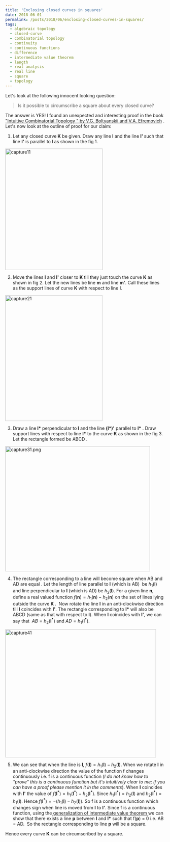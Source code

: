 ```yaml
---
title: 'Enclosing closed curves in squares'
date: 2018-06-01
permalink: /posts/2018/06/enclosing-closed-curves-in-squares/
tags:
  - algebraic topology
  - closed-curve
  - combinatorial topology
  - continuity
  - continuous functions
  - difference
  - intermediate value theorem
  - length
  - real analysis
  - real line
  - square
  - topology
---
```

Let's look at the following innocent looking question:

<blockquote>
<p>Is it possible to circumscribe a square about every closed curve?</p>
</blockquote>

The answer is YES! I found an unexpected and interesting proof in the book<a href="https://books.google.co.in/books?id=CfjCuh3OvioC&amp;printsec=frontcover#v=onepage&amp;q&amp;f=false" target="_blank" rel="noopener"> "Intuitive Combinatorial Topology " by V.G. Boltyanskii and V.A. Efremovich</a> . Let's now look at the outline of proof for our claim:

1. Let any closed curve<strong> K</strong> be given. Draw any line <strong>l</strong> and the line <strong>l' </strong>such that line <strong>l'</strong> is parallel to<strong> l</strong> as shown in the fig 1.

<img class=" size-full wp-image-11180 aligncenter" src="https://gaurish4math.files.wordpress.com/2018/06/capture11.png" alt="capture11" width="307" height="381" />

2. Move the lines <strong>l</strong> and <strong>l'</strong> closer to <strong>K</strong> till they just touch the curve <strong>K</strong> as shown in fig 2. Let the new lines be line <strong>m</strong> and line <strong>m'</strong>. Call these lines as the support lines of curve <strong>K</strong> with respect to line <strong>l</strong>.

<img class=" size-full wp-image-11181 aligncenter" src="https://gaurish4math.files.wordpress.com/2018/06/capture21.png" alt="capture21" width="306" height="395" />

3. Draw a line<strong> l*</strong> perpendicular to<strong> l</strong> and the line <strong>(l*)'</strong> parallel to <strong>l*</strong> . Draw support lines with respect to line <strong>l*</strong> to the curve <strong>K</strong> as shown in the fig 3. Let the rectangle formed be ABCD .

<img class=" size-full wp-image-11182 aligncenter" src="https://gaurish4math.files.wordpress.com/2018/06/capture31.png" alt="capture31.png" width="456" height="393" />

4. The rectangle corresponding to a line will become square when AB and AD are equal . Let the length of line parallel to<strong> l</strong> (which is AB)  be $h_1(\mathbf{l})$ and line perpendicular to <strong>l</strong> (which is AD) be $h_2(\mathbf{l})$. For a given line <strong>n</strong>, define a real valued function $f(\mathbf{n}) = h_1(\mathbf{n})-h_2(\mathbf{n})$ on the set of lines lying outside the curve <strong>K </strong>.  Now rotate the line <strong>l</strong> in an anti-clockwise direction till <strong>l</strong> coincides with <strong>l'</strong>. The rectangle corresponding to <strong>l*</strong> will also be ABCD (same as that with respect to <strong>l</strong>). When <strong>l</strong> coincides with <strong>l'</strong>, we can say that  $AB = h_2(\mathbf{l^*})$ and $AD = h_1(\mathbf{l^*})$.

<img class=" size-full wp-image-11183 aligncenter" src="https://gaurish4math.files.wordpress.com/2018/06/capture41.png" alt="capture41" width="475" height="402" />

5. We can see that when the line is <strong>l</strong>, $f(\mathbf{l}) = h_1(\mathbf{l})-h_2(\mathbf{l})$. When we rotate <strong>l</strong> in an anti-clockwise direction the value of the function f changes continuously i.e. f is a continuous function (<em>I do not know how to "prove" this is a continuous function but it's intuitively clear to me; if you can have a proof please mention it in the comments</em>). When <strong>l</strong> coincides with <strong>l'</strong> the value of $f(\mathbf{l^*}) = h_1(\mathbf{l^*})-h_2(\mathbf{l^*})$. Since $h_1(\mathbf{l^*}) = h_2(\mathbf{l})$ and $h_2(\mathbf{l^*}) = h_1(\mathbf{l})$. Hence $f(\mathbf{l^*}) = -(h_1(\mathbf{l}) - h_2(\mathbf{l}))$. So f is a continuous function which changes sign when line is moved from <strong>l</strong> to <strong>l'</strong>. Since f is a continuous function, using the<a href="https://en.wikipedia.org/wiki/Intermediate_value_theorem#Generalizations" target="_blank" rel="noopener"> generalization of intermediate value theorem </a>we can show that there exists a line <strong>p</strong> between <strong>l</strong> and <strong>l*</strong> such that f(<strong>p</strong>) = 0 i.e. AB = AD.  So the rectangle corresponding to line <strong>p</strong> will be a square.

Hence every curve <strong>K</strong> can be circumscribed by a square.
